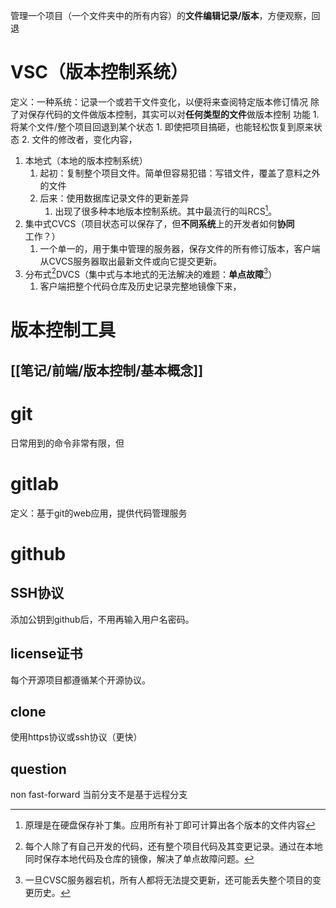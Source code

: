 管理一个项目（一个文件夹中的所有内容）的**文件编辑记录/版本**，方便观察，回退

# VSC（版本控制系统）
定义：一种系统：记录一个或若干文件变化，以便将来查阅特定版本修订情况
除了对保存代码的文件做版本控制，其实可以对**任何类型的文件**做版本控制
功能
	1. 将某个文件/整个项目回退到某个状态
		1. 即使把项目搞砸，也能轻松恢复到原来状态
	2. 文件的修改者，变化内容，
1. 本地式（本地的版本控制系统）
	1. 起初：复制整个项目文件。简单但容易犯错：写错文件，覆盖了意料之外的文件
	2. 后来：使用数据库记录文件的更新差异
		1. 出现了很多种本地版本控制系统。其中最流行的叫RCS[^1]。
2. 集中式CVCS（项目状态可以保存了，但**不同系统**上的开发者如何**协同**工作？）
	1. 一个单一的，用于集中管理的服务器，保存文件的所有修订版本，客户端从CVCS服务器取出最新文件或向它提交更新。
3. 分布式[^3]DVCS（集中式与本地式的无法解决的难题：**单点故障**[^2]）
	1. 客户端把整个代码仓库及历史记录完整地镜像下来，
# 版本控制工具
## [[笔记/前端/版本控制/基本概念]]
# git
日常用到的命令非常有限，但
# gitlab
定义：基于git的web应用，提供代码管理服务
# github
## SSH协议
添加公钥到github后，不用再输入用户名密码。
## license证书
每个开源项目都遵循某个开源协议。
## clone
使用https协议或ssh协议（更快）

## question
non fast-forward 当前分支不是基于远程分支

[^1]: 原理是在硬盘保存补丁集。应用所有补丁即可计算出各个版本的文件内容
[^2]: 一旦CVSC服务器宕机，所有人都将无法提交更新，还可能丢失整个项目的变更历史。
[^3]: 每个人除了有自己开发的代码，还有整个项目代码及其变更记录。通过在本地同时保存本地代码及仓库的镜像，解决了单点故障问题。